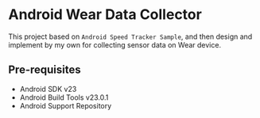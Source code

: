 
Android Wear Data Collector
===================================

This project based on `Android Speed Tracker Sample`, and then design and implement by my own for collecting sensor data on Wear device.


Pre-requisites
--------------

- Android SDK v23
- Android Build Tools v23.0.1
- Android Support Repository

